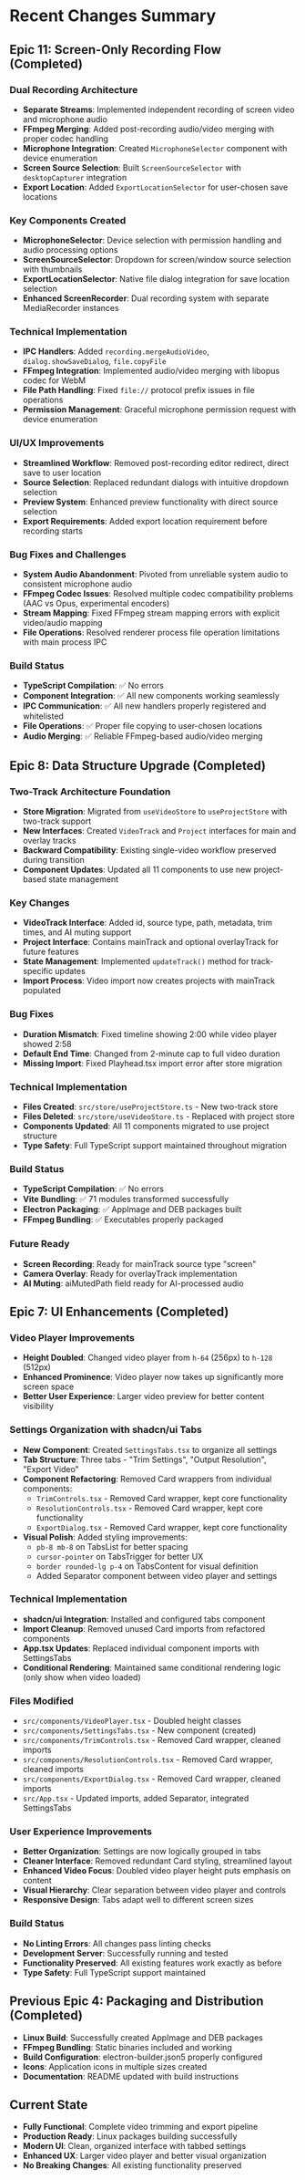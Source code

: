 # Recent Changes Summary

## Epic 11: Screen-Only Recording Flow (Completed)

### Dual Recording Architecture
- **Separate Streams**: Implemented independent recording of screen video and microphone audio
- **FFmpeg Merging**: Added post-recording audio/video merging with proper codec handling
- **Microphone Integration**: Created `MicrophoneSelector` component with device enumeration
- **Screen Source Selection**: Built `ScreenSourceSelector` with `desktopCapturer` integration
- **Export Location**: Added `ExportLocationSelector` for user-chosen save locations

### Key Components Created
- **MicrophoneSelector**: Device selection with permission handling and audio processing options
- **ScreenSourceSelector**: Dropdown for screen/window source selection with thumbnails
- **ExportLocationSelector**: Native file dialog integration for save location selection
- **Enhanced ScreenRecorder**: Dual recording system with separate MediaRecorder instances

### Technical Implementation
- **IPC Handlers**: Added `recording.mergeAudioVideo`, `dialog.showSaveDialog`, `file.copyFile`
- **FFmpeg Integration**: Implemented audio/video merging with libopus codec for WebM
- **File Path Handling**: Fixed `file://` protocol prefix issues in file operations
- **Permission Management**: Graceful microphone permission request with device enumeration

### UI/UX Improvements
- **Streamlined Workflow**: Removed post-recording editor redirect, direct save to user location
- **Source Selection**: Replaced redundant dialogs with intuitive dropdown selection
- **Preview System**: Enhanced preview functionality with direct source selection
- **Export Requirements**: Added export location requirement before recording starts

### Bug Fixes and Challenges
- **System Audio Abandonment**: Pivoted from unreliable system audio to consistent microphone audio
- **FFmpeg Codec Issues**: Resolved multiple codec compatibility problems (AAC vs Opus, experimental encoders)
- **Stream Mapping**: Fixed FFmpeg stream mapping errors with explicit video/audio mapping
- **File Operations**: Resolved renderer process file operation limitations with main process IPC

### Build Status
- **TypeScript Compilation**: ✅ No errors
- **Component Integration**: ✅ All new components working seamlessly
- **IPC Communication**: ✅ All new handlers properly registered and whitelisted
- **File Operations**: ✅ Proper file copying to user-chosen locations
- **Audio Merging**: ✅ Reliable FFmpeg-based audio/video merging

## Epic 8: Data Structure Upgrade (Completed)

### Two-Track Architecture Foundation
- **Store Migration**: Migrated from `useVideoStore` to `useProjectStore` with two-track support
- **New Interfaces**: Created `VideoTrack` and `Project` interfaces for main and overlay tracks
- **Backward Compatibility**: Existing single-video workflow preserved during transition
- **Component Updates**: Updated all 11 components to use new project-based state management

### Key Changes
- **VideoTrack Interface**: Added id, source type, path, metadata, trim times, and AI muting support
- **Project Interface**: Contains mainTrack and optional overlayTrack for future features
- **State Management**: Implemented `updateTrack()` method for track-specific updates
- **Import Process**: Video import now creates projects with mainTrack populated

### Bug Fixes
- **Duration Mismatch**: Fixed timeline showing 2:00 while video player showed 2:58
- **Default End Time**: Changed from 2-minute cap to full video duration
- **Missing Import**: Fixed Playhead.tsx import error after store migration

### Technical Implementation
- **Files Created**: `src/store/useProjectStore.ts` - New two-track store
- **Files Deleted**: `src/store/useVideoStore.ts` - Replaced with project store
- **Components Updated**: All 11 components migrated to use project structure
- **Type Safety**: Full TypeScript support maintained throughout migration

### Build Status
- **TypeScript Compilation**: ✅ No errors
- **Vite Bundling**: ✅ 71 modules transformed successfully
- **Electron Packaging**: ✅ AppImage and DEB packages built
- **FFmpeg Bundling**: ✅ Executables properly packaged

### Future Ready
- **Screen Recording**: Ready for mainTrack source type "screen"
- **Camera Overlay**: Ready for overlayTrack implementation
- **AI Muting**: aiMutedPath field ready for AI-processed audio

## Epic 7: UI Enhancements (Completed)

### Video Player Improvements
- **Height Doubled**: Changed video player from `h-64` (256px) to `h-128` (512px)
- **Enhanced Prominence**: Video player now takes up significantly more screen space
- **Better User Experience**: Larger video preview for better content visibility

### Settings Organization with shadcn/ui Tabs
- **New Component**: Created `SettingsTabs.tsx` to organize all settings
- **Tab Structure**: Three tabs - "Trim Settings", "Output Resolution", "Export Video"
- **Component Refactoring**: Removed Card wrappers from individual components:
  - `TrimControls.tsx` - Removed Card wrapper, kept core functionality
  - `ResolutionControls.tsx` - Removed Card wrapper, kept core functionality  
  - `ExportDialog.tsx` - Removed Card wrapper, kept core functionality
- **Visual Polish**: Added styling improvements:
  - `pb-8 mb-8` on TabsList for better spacing
  - `cursor-pointer` on TabsTrigger for better UX
  - `border rounded-lg p-4` on TabsContent for visual definition
  - Added Separator component between video player and settings

### Technical Implementation
- **shadcn/ui Integration**: Installed and configured tabs component
- **Import Cleanup**: Removed unused Card imports from refactored components
- **App.tsx Updates**: Replaced individual component imports with SettingsTabs
- **Conditional Rendering**: Maintained same conditional rendering logic (only show when video loaded)

### Files Modified
- `src/components/VideoPlayer.tsx` - Doubled height classes
- `src/components/SettingsTabs.tsx` - New component (created)
- `src/components/TrimControls.tsx` - Removed Card wrapper, cleaned imports
- `src/components/ResolutionControls.tsx` - Removed Card wrapper, cleaned imports
- `src/components/ExportDialog.tsx` - Removed Card wrapper, cleaned imports
- `src/App.tsx` - Updated imports, added Separator, integrated SettingsTabs

### User Experience Improvements
- **Better Organization**: Settings are now logically grouped in tabs
- **Cleaner Interface**: Removed redundant Card styling, streamlined layout
- **Enhanced Video Focus**: Doubled video player height puts emphasis on content
- **Visual Hierarchy**: Clear separation between video player and controls
- **Responsive Design**: Tabs adapt well to different screen sizes

### Build Status
- **No Linting Errors**: All changes pass linting checks
- **Development Server**: Successfully running and tested
- **Functionality Preserved**: All existing features work exactly as before
- **Type Safety**: Full TypeScript support maintained

## Previous Epic 4: Packaging and Distribution (Completed)
- **Linux Build**: Successfully created AppImage and DEB packages
- **FFmpeg Bundling**: Static binaries included and working
- **Build Configuration**: electron-builder.json5 properly configured
- **Icons**: Application icons in multiple sizes created
- **Documentation**: README updated with build instructions

## Current State
- **Fully Functional**: Complete video trimming and export pipeline
- **Production Ready**: Linux packages building successfully
- **Modern UI**: Clean, organized interface with tabbed settings
- **Enhanced UX**: Larger video player and better visual organization
- **No Breaking Changes**: All existing functionality preserved
